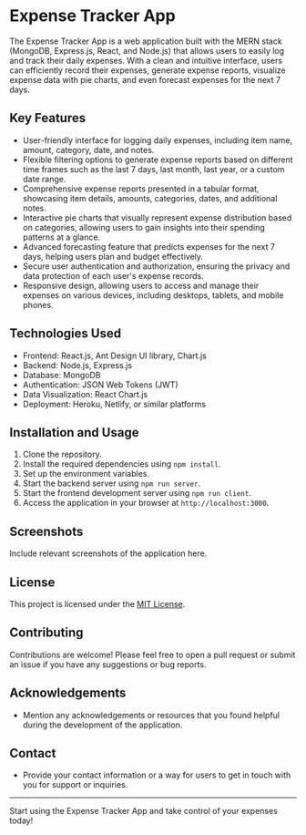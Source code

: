 # Expense Tracker App

The Expense Tracker App is a web application built with the MERN stack (MongoDB, Express.js, React, and Node.js) that allows users to easily log and track their daily expenses. With a clean and intuitive interface, users can efficiently record their expenses, generate expense reports, visualize expense data with pie charts, and even forecast expenses for the next 7 days.

## Key Features

- User-friendly interface for logging daily expenses, including item name, amount, category, date, and notes.
- Flexible filtering options to generate expense reports based on different time frames such as the last 7 days, last month, last year, or a custom date range.
- Comprehensive expense reports presented in a tabular format, showcasing item details, amounts, categories, dates, and additional notes.
- Interactive pie charts that visually represent expense distribution based on categories, allowing users to gain insights into their spending patterns at a glance.
- Advanced forecasting feature that predicts expenses for the next 7 days, helping users plan and budget effectively.
- Secure user authentication and authorization, ensuring the privacy and data protection of each user's expense records.
- Responsive design, allowing users to access and manage their expenses on various devices, including desktops, tablets, and mobile phones.

## Technologies Used

- Frontend: React.js, Ant Design UI library, Chart.js
- Backend: Node.js, Express.js
- Database: MongoDB
- Authentication: JSON Web Tokens (JWT)
- Data Visualization: React Chart.js
- Deployment: Heroku, Netlify, or similar platforms

## Installation and Usage

1. Clone the repository.
2. Install the required dependencies using `npm install`.
3. Set up the environment variables.
4. Start the backend server using `npm run server`.
5. Start the frontend development server using `npm run client`.
6. Access the application in your browser at `http://localhost:3000`.

## Screenshots

Include relevant screenshots of the application here.

## License

This project is licensed under the [MIT License](LICENSE).

## Contributing

Contributions are welcome! Please feel free to open a pull request or submit an issue if you have any suggestions or bug reports.

## Acknowledgements

- Mention any acknowledgements or resources that you found helpful during the development of the application.

## Contact

- Provide your contact information or a way for users to get in touch with you for support or inquiries.

---

Start using the Expense Tracker App and take control of your expenses today!
